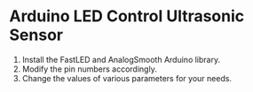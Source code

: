 # Arduino LED Control Ultrasonic Sensor

1.  Install the FastLED and AnalogSmooth Arduino library.
2.  Modify the pin numbers accordingly.
3.  Change the values of various parameters for your needs.
